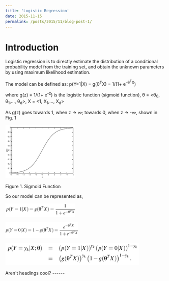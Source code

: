 ```yaml
---
title: 'Logistic Regression'
date: 2015-11-15
permalink: /posts/2015/11/blog-post-1/
---
```

Introduction
======
Logistic regression is to directly estimate the distribution of a conditional probability model from the training set, and obtain the unknown parameters by using maximum likelihood estimation. 

The model can be defined as:
p(Y=1|X) = g(θ<sup>T</sup>X) = 1/(1+ e<sup>-θ<sup>T</sup>X</sup>)

where g(z) = 1/(1+ e<sup>-z</sup>) is the logistic function (sigmoid function), θ = <θ<sub>0</sub>, θ<sub>1</sub>,..., θ<sub>d</sub>>, X = <1, X<sub>1</sub>,..., X<sub>d</sub>>

As g(z) goes towards 1, when z → ∞; towards 0, when z → -∞, shown in Fig. 1
<p float="left"><img src="/images/lg1.png" width="220" /></p>
Figure 1. Sigmoid Function

So our model can be represented as, 
<p float="left"><img src="/images/lg2.png" width="220" /></p>
<p float="left"><img src="/images/lg3.png" width="230" /></p>
<p float="left"><img src="/images/lg4.png" width="420" /></p>
Aren't headings cool?
------